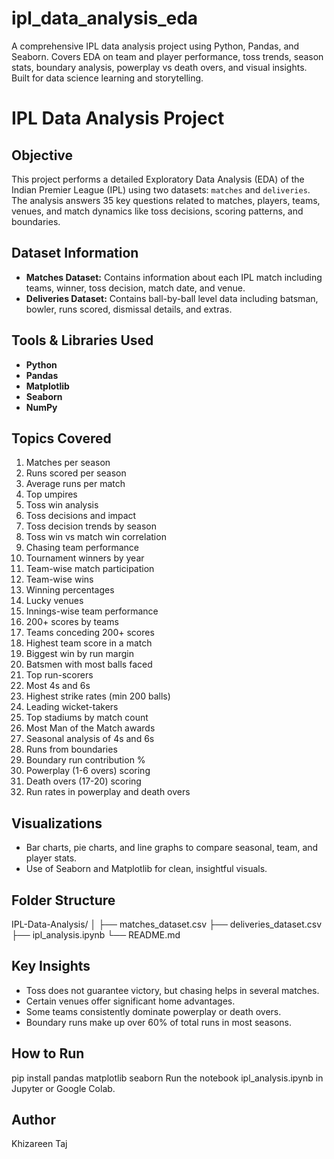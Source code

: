 # ipl_data_analysis_eda
A comprehensive IPL data analysis project using Python, Pandas, and Seaborn. Covers EDA on team and player performance, toss trends, season stats, boundary analysis, powerplay vs death overs, and visual insights. Built for data science learning and storytelling.

# IPL Data Analysis Project

## Objective
This project performs a detailed Exploratory Data Analysis (EDA) of the Indian Premier League (IPL) using two datasets: `matches` and `deliveries`. The analysis answers 35 key questions related to matches, players, teams, venues, and match dynamics like toss decisions, scoring patterns, and boundaries.

## Dataset Information

- **Matches Dataset:** Contains information about each IPL match including teams, winner, toss decision, match date, and venue.
- **Deliveries Dataset:** Contains ball-by-ball level data including batsman, bowler, runs scored, dismissal details, and extras.

## Tools & Libraries Used

- **Python**
- **Pandas**
- **Matplotlib**
- **Seaborn**
- **NumPy**

## Topics Covered

1. Matches per season
2. Runs scored per season
3. Average runs per match
4. Top umpires
5. Toss win analysis
6. Toss decisions and impact
7. Toss decision trends by season
8. Toss win vs match win correlation
9. Chasing team performance
10. Tournament winners by year
11. Team-wise match participation
12. Team-wise wins
13. Winning percentages
14. Lucky venues
15. Innings-wise team performance
16. 200+ scores by teams
17. Teams conceding 200+ scores
18. Highest team score in a match
19. Biggest win by run margin
20. Batsmen with most balls faced
21. Top run-scorers
22. Most 4s and 6s
23. Highest strike rates (min 200 balls)
24. Leading wicket-takers
25. Top stadiums by match count
26. Most Man of the Match awards
27. Seasonal analysis of 4s and 6s
28. Runs from boundaries
29. Boundary run contribution %
30. Powerplay (1-6 overs) scoring
31. Death overs (17-20) scoring
32. Run rates in powerplay and death overs

## Visualizations

- Bar charts, pie charts, and line graphs to compare seasonal, team, and player stats.
- Use of Seaborn and Matplotlib for clean, insightful visuals.

## Folder Structure

IPL-Data-Analysis/
│
├── matches_dataset.csv
├── deliveries_dataset.csv
├── ipl_analysis.ipynb
└── README.md

## Key Insights

- Toss does not guarantee victory, but chasing helps in several matches.
- Certain venues offer significant home advantages.
- Some teams consistently dominate powerplay or death overs.
- Boundary runs make up over 60% of total runs in most seasons.

## How to Run

pip install pandas matplotlib seaborn
Run the notebook ipl_analysis.ipynb in Jupyter or Google Colab.

## Author
Khizareen Taj


